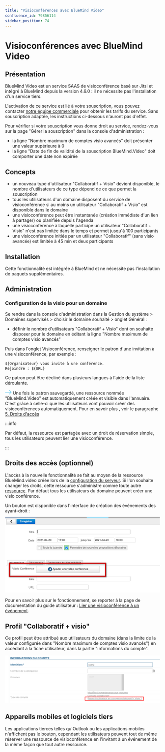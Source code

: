 ```yaml
---
title: "Visioconférences avec BlueMind Video"
confluence_id: 79856114
sidebar_position: 74
---
```

# Visioconférences avec BlueMind Video


## Présentation

BlueMind Video est un service SAAS de visioconférence basé sur Jitsi et intégré à BlueMind depuis la version 4.6.0 : il ne nécessite pas l'installation d'un service tiers.

L'activation de ce service est lié à votre souscription, vous pouvez contacter [notre équipe commerciale](mailto:commerce@bluemind.net) pour obtenir les tarifs du service. Sans souscription adaptée, les instructions ci-dessous n'auront pas d'effet.

Pour vérifier si votre souscription vous donne droit au service, rendez-vous sur la page "Gérer la souscription" dans la console d'administration :

- la ligne "Nombre maximum de comptes visio avancés" doit présenter une valeur supérieure à 0
- la ligne "Date de fin de validité de la souscription BlueMind.Video" doit comporter une date non expirée


## Concepts

- un nouveau type d'utilisateur "Collaboratif + Visio" devient disponible, le nombre d'utilisateurs de ce type dépend de ce que permet la souscription
- tous les utilisateurs d'un domaine disposent du service de visioconférence si au moins un utilisateur "Collaboratif + Visio" est disponible dans le domaine
- une visioconférence peut être instantanée (création immédiate d'un lien à partager) ou planifiée depuis l'agenda
- une visioconférence à laquelle participe un utilisateur "Collaboratif + Visio" n'est pas limitée dans le temps et permet jusqu'à 100 participants
- une visioconférence initiée par un utilisateur "Collaboratif" (sans visio avancée) est limitée à 45 min et deux participants


## Installation

Cette fonctionnalité est intégrée à BlueMind et ne nécessite pas l'installation de paquets supplémentaires.

## Administration

### Configuration de la visio pour un domaine

Se rendre dans la console d'administration dans la Gestion du système > Domaines supervisés > choisir le domaine souhaité > onglet Général :

- définir le nombre d'utilisateurs "Collaboratif + Visio" dont on souhaite disposer pour le domaine en éditant la ligne "Nombre maximum de comptes visio avancés"


Puis dans l'onglet Visioconférence, renseigner le patron d'une invitation à une visioconférence, par exemple :


```
${Organisateur} vous invite à une conférence.
Rejoindre : ${URL}
```


Ce patron peut être décliné dans plusieurs langues à l'aide de la liste déroulante.


![](../../../attachments/57769989/69896490.png) Une fois le patron sauvegardé, une ressource nommée "BlueMind.Video" est automatiquement créée et visible dans l'annuaire. C'est grâce à celle-ci que les utilisateurs vont pouvoir créer des visioconférences automatiquement. Pour en savoir plus , voir le paragraphe [5. Droits d'accès](#VisioconferencesavecBlueMindVideo-gestion) 


:::info

Par défaut, la ressource est partagée avec un droit de réservation simple, tous les utilisateurs peuvent lier une visioconférence.

:::


## Droits des accès (optionnel)

L'accès à la nouvelle fonctionnalité se fait au moyen de la ressource BlueMind.video créée lors de la [configuration du serveur](http://forge.bluemind.net#configuration). Si l'on souhaite changer les droits, cette ressource s'administre comme toute autre [ressource](/Guide_de_l_administrateur/Gestion_des_entités/Ressources/). Par défaut tous les utilisateurs du domaine peuvent créer une visio conférence.

Un bouton est disponible dans l'interface de création des événements des ayant-droit :

![](../../../attachments/79856114/79856120.png)

Pour en savoir plus sur le fonctionnement, se reporter à la page de documentation du guide utilisateur : [Lier une visioconférence à un événement](../../../Guide_de_l_utilisateur/L_agenda/Organiser_une_réunion.md/#ajouter-une-visioconférence).

## Profil "Collaboratif + visio"

Ce profil peut être attribué aux utilisateurs du domaine (dans la limite de la valeur configurée dans "Nombre maximum de comptes visio avancés") en accédant à la fiche utilisateur, dans la partie "Informations du compte".

![](../../../attachments/79856114/79856116.png)

## Appareils mobiles et logiciels tiers

Les applications tierces telles qu'Outlook ou les applications mobiles n'affichent pas le bouton, cependant les utilisateurs peuvent tout de même réserver une ressource de visioconférence en l'invitant à un événement de la même façon que tout autre ressource.


